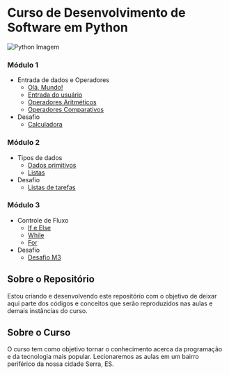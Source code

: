 # Curso de Desenvolvimento de Software em Python

![Python Imagem](https://apexensino.com.br/wp-content/uploads/2020/05/python.jpg)

### Módulo 1 
* Entrada de dados e Operadores
    * [Olá, Mundo!](https://github.com/whoxer/curso-python/blob/main/M%C3%B3dulo%201/Hello)
    * [Entrada do usuário](https://github.com/whoxer/curso-python/blob/main/M%C3%B3dulo%201/Entrada%20de%20Usu%C3%A1rio/)
    * [Operadores Aritméticos](https://github.com/whoxer/curso-python/tree/main/M%C3%B3dulo%201/Operadores%20Arim%C3%A9ticos)
    * [Operadores Comparativos]()
* Desafio
    * [Calculadora](#)
### Módulo 2
* Tipos de dados
    * [Dados primitivos](https://github.com/whoxer/curso-python/blob/main/M%C3%B3dulo%202/Dados%20Primitivos)
    * [Listas](https://github.com/whoxer/curso-python/blob/main/M%C3%B3dulo%202/Listas)
* Desafio
    * [Listas de tarefas](#)
### Módulo 3
* Controle de Fluxo
    * [If e Else](https://github.com/whoxer/curso-python/blob/main/M%C3%B3dulo%203/If%20e%20Else)
    * [While](https://github.com/whoxer/curso-python/blob/main/M%C3%B3dulo%203/While)
    * [For](https://github.com/whoxer/curso-python/blob/main/M%C3%B3dulo%203/Loop%20For)
* Desafio
    * [Desafio M3](#)


## Sobre o Repositório

Estou criando e desenvolvendo este repositório com o objetivo de deixar aqui parte dos códigos e conceitos que serão reproduzidos nas aulas e demais instâncias do curso.

## Sobre o Curso

O curso tem como objetivo tornar o conhecimento acerca da programação e da tecnologia mais popular. Lecionaremos as aulas em um bairro periférico da nossa cidade Serra, ES.

